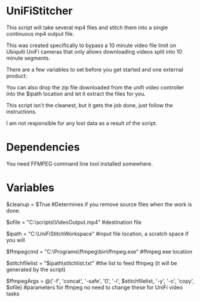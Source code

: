 # UniFiStitcher
 
This script will take several mp4 files and stitch them into a single continuous mp4 output file.

This was created specifically to bypass a 10 minute video file limit on Ubiquiti UniFi cameras that only allows downloading videos split into 10 minute segments.

There are a few variables to set before you get started and one external product:

You can also drop the zip file downloaded from the unifi video controller into the $ipath location and let it extract the files for you.

This script isn't the cleanest, but it gets the job done, just follow the instructions.

I am not responsible for any lost data as a result of the script.


# Dependencies
You need FFMPEG command line tool installed somewhere.

# Variables
$cleanup = $True  #Determines if you remove source files when the work is done.

$ofile = "C:\scripts\VideoOutput.mp4" #destination file

$ipath = "C:\UniFiStitchWorkspace" #input file location, a scratch space if you will

$ffmpegcmd = "C:\Programs\ffmpeg\bin\ffmpeg.exe" #ffmpeg exe location

$stitchfilelist = "$ipath\stitchlist.txt" #the list to feed ffmpeg (it will be generated by the script)

$ffmpegArgs = @('-f', 'concat', '-safe', '0', '-i', $stitchfilelist, '-y', '-c', 'copy', $ofile) #parameters for ffmpeg no need to change these for UniFi video tasks


